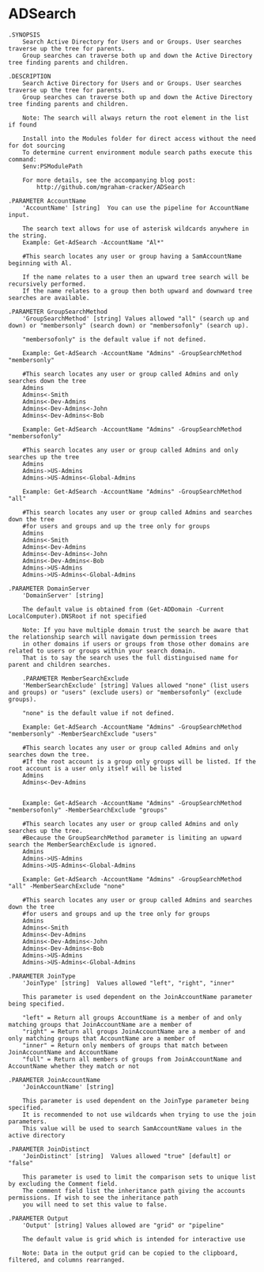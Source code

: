# ADSearch
    .SYNOPSIS
        Search Active Directory for Users and or Groups. User searches traverse up the tree for parents.
        Group searches can traverse both up and down the Active Directory tree finding parents and children.

    .DESCRIPTION
        Search Active Directory for Users and or Groups. User searches traverse up the tree for parents.
        Group searches can traverse both up and down the Active Directory tree finding parents and children.

        Note: The search will always return the root element in the list if found

        Install into the Modules folder for direct access without the need for dot sourcing
        To determine current environment module search paths execute this command:
        $env:PSModulePath

        For more details, see the accompanying blog post:
            http://github.com/mgraham-cracker/ADSearch

    .PARAMETER AccountName
        'AccountName' [string]  You can use the pipeline for AccountName input.

        The search text allows for use of asterisk wildcards anywhere in the string.
        Example: Get-AdSearch -AccountName "Al*"

        #This search locates any user or group having a SamAccountName beginning with Al.

        If the name relates to a user then an upward tree search will be recursively performed.
        If the name relates to a group then both upward and downward tree searches are available.
        
    .PARAMETER GroupSearchMethod
        'GroupSearchMethod' [string] Values allowed "all" (search up and down) or "membersonly" (search down) or "membersofonly" (search up).
        
        "membersofonly" is the default value if not defined. 

        Example: Get-AdSearch -AccountName "Admins" -GroupSearchMethod "membersonly"

        #This search locates any user or group called Admins and only searches down the tree
        Admins
        Admins<-Smith
        Admins<-Dev-Admins
        Admins<-Dev-Admins<-John
        Admins<-Dev-Admins<-Bob

        Example: Get-AdSearch -AccountName "Admins" -GroupSearchMethod "membersofonly"

        #This search locates any user or group called Admins and only searches up the tree
        Admins
        Admins->US-Admins
        Admins->US-Admins<-Global-Admins

        Example: Get-AdSearch -AccountName "Admins" -GroupSearchMethod "all"

        #This search locates any user or group called Admins and searches down the tree
        #for users and groups and up the tree only for groups
        Admins
        Admins<-Smith
        Admins<-Dev-Admins
        Admins<-Dev-Admins<-John
        Admins<-Dev-Admins<-Bob
        Admins->US-Admins
        Admins->US-Admins<-Global-Admins
        
    .PARAMETER DomainServer
        'DomainServer' [string]

        The default value is obtained from (Get-ADDomain -Current LocalComputer).DNSRoot if not specified

        Note: If you have multiple domain trust the search be aware that the relationship search will navigate down permission trees
        in other domains if users or groups from those other domains are related to users or groups within your search domain.
        That is to say the search uses the full distinguised name for parent and children searches.

        .PARAMETER MemberSearchExclude
        'MemberSearchExclude' [string] Values allowed "none" (list users and groups) or "users" (exclude users) or "membersofonly" (exclude groups).
        
        "none" is the default value if not defined. 

        Example: Get-AdSearch -AccountName "Admins" -GroupSearchMethod "membersonly" -MemberSearchExclude "users"

        #This search locates any user or group called Admins and only searches down the tree.
        #If the root account is a group only groups will be listed. If the root account is a user only itself will be listed
        Admins
        Admins<-Dev-Admins


        Example: Get-AdSearch -AccountName "Admins" -GroupSearchMethod "membersofonly" -MemberSearchExclude "groups"

        #This search locates any user or group called Admins and only searches up the tree.
        #Because the GroupSearchMethod parameter is limiting an upward search the MemberSearchExclude is ignored.
        Admins
        Admins->US-Admins
        Admins->US-Admins<-Global-Admins

        Example: Get-AdSearch -AccountName "Admins" -GroupSearchMethod "all" -MemberSearchExclude "none"

        #This search locates any user or group called Admins and searches down the tree
        #for users and groups and up the tree only for groups
        Admins
        Admins<-Smith
        Admins<-Dev-Admins
        Admins<-Dev-Admins<-John
        Admins<-Dev-Admins<-Bob
        Admins->US-Admins
        Admins->US-Admins<-Global-Admins

    .PARAMETER JoinType
        'JoinType' [string]  Values allowed "left", "right", "inner"

        This parameter is used dependent on the JoinAccountName parameter being specified.

        "left" = Return all groups AccountName is a member of and only matching groups that JoinAccountName are a member of
        "right" = Return all groups JoinAccountName are a member of and only matching groups that AccountName are a member of
        "inner" = Return only members of groups that match between JoinAccountName and AccountName
        "full" = Return all members of groups from JoinAccountName and AccountName whether they match or not

    .PARAMETER JoinAccountName
        'JoinAccountName' [string] 

        This parameter is used dependent on the JoinType parameter being specified.
        It is recommended to not use wildcards when trying to use the join parameters.
        This value will be used to search SamAccountName values in the active directory

    .PARAMETER JoinDistinct
        'JoinDistinct' [string]  Values allowed "true" [default] or "false"

        This parameter is used to limit the comparison sets to unique list by excluding the Comment field.
        The comment field list the inheritance path giving the accounts permissions. If wish to see the inheritance path
        you will need to set this value to false.

    .PARAMETER Output
        'Output' [string] Values allowed are "grid" or "pipeline"

        The default value is grid which is intended for interactive use

        Note: Data in the output grid can be copied to the clipboard, filtered, and columns rearranged.
